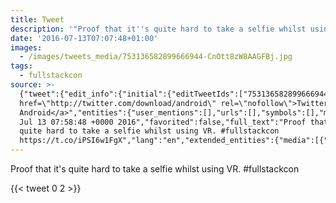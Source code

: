 ```yaml
---
title: Tweet
description: '"Proof that it''s quite hard to take a selfie whilst using VR. #fullstackcon "'
date: '2016-07-13T07:07:48+01:00'
images:
  - /images/tweets_media/753136582899666944-CnOtt8zW8AAGFBj.jpg
tags:
  - fullstackcon
source: >-
  {"tweet":{"edit_info":{"initial":{"editTweetIds":["753136582899666944"],"editableUntil":"2016-07-13T08:58:48.621Z","editsRemaining":"5","isEditEligible":true}},"retweeted":false,"source":"<a
  href=\"http://twitter.com/download/android\" rel=\"nofollow\">Twitter for
  Android</a>","entities":{"user_mentions":[],"urls":[],"symbols":[],"media":[{"expanded_url":"https://twitter.com/toychicken/status/753136582899666944/photo/1","indices":["75","98"],"url":"https://t.co/iPSI6w1FgX","media_url":"http://pbs.twimg.com/media/CnOtt8zW8AAGFBj.jpg","id_str":"753136567628263424","id":"753136567628263424","media_url_https":"https://pbs.twimg.com/media/CnOtt8zW8AAGFBj.jpg","sizes":{"medium":{"w":"1200","h":"675","resize":"fit"},"thumb":{"w":"150","h":"150","resize":"crop"},"small":{"w":"680","h":"383","resize":"fit"},"large":{"w":"1920","h":"1080","resize":"fit"}},"type":"photo","display_url":"pic.twitter.com/iPSI6w1FgX"}],"hashtags":[{"text":"fullstackcon","indices":["61","74"]}]},"display_text_range":["0","98"],"favorite_count":"0","id_str":"753136582899666944","truncated":false,"retweet_count":"2","id":"753136582899666944","possibly_sensitive":false,"created_at":"Wed
  Jul 13 07:58:48 +0000 2016","favorited":false,"full_text":"Proof that it's
  quite hard to take a selfie whilst using VR. #fullstackcon
  https://t.co/iPSI6w1FgX","lang":"en","extended_entities":{"media":[{"expanded_url":"https://twitter.com/toychicken/status/753136582899666944/photo/1","indices":["75","98"],"url":"https://t.co/iPSI6w1FgX","media_url":"http://pbs.twimg.com/media/CnOtt8zW8AAGFBj.jpg","id_str":"753136567628263424","id":"753136567628263424","media_url_https":"https://pbs.twimg.com/media/CnOtt8zW8AAGFBj.jpg","sizes":{"medium":{"w":"1200","h":"675","resize":"fit"},"thumb":{"w":"150","h":"150","resize":"crop"},"small":{"w":"680","h":"383","resize":"fit"},"large":{"w":"1920","h":"1080","resize":"fit"}},"type":"photo","display_url":"pic.twitter.com/iPSI6w1FgX"}]}}}
---
```

Proof that it's quite hard to take a selfie whilst using VR. #fullstackcon 
    
{{< tweet 0 2 >}}
    
